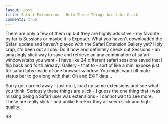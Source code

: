 ```yaml
---
layout: post
title: Safari Extensions - Help These Things Are Like Crack
comments: true
---
```

There are only a few of them up but they are highly addictive - my favorite by far is Sessions or maybe it is Exposer. What you haven't downloaded the Safari update and haven't played with the Safari Extension Gallery yet? Holy crap, it's been out all day. Do it now and definitely check out Sessions - an amazingly slick way to save and retrieve an any combination of safari windows/tabs you want - I have like 24 different safari sessions saved that I flip back and forth already. Gallery - that to - sort of like a mini expose just for safari tabs inside of one browser window. You might want ultimate status bar to go along with that. Oh and EXIF data...

Sorry got carried away - just do it, load up some extensions and see what you think. Seriously these things are slick - I guess the one thing that I was missing being a Safari user was extensions - I cannot wait to see more. These are really slick - and unlike FireFox they all seem slick and high quality.

RB